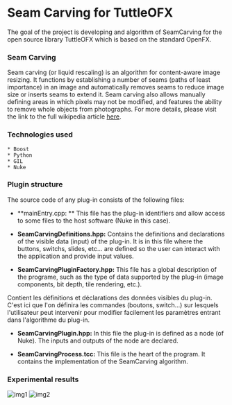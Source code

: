 # Seam Carving for TuttleOFX

The goal of the project is developing and algorithm of SeamCarving for the open source library TuttleOFX which is based on the standard OpenFX.

### Seam Carving

Seam carving (or liquid rescaling) is an algorithm for content-aware image resizing. It functions by establishing a number of seams (paths of least importance) in an image and automatically removes seams to reduce image size or inserts seams to extend it. Seam carving also allows manually defining areas in which pixels may not be modified, and features the ability to remove whole objects from photographs. For more details, please visit the link to the full wikipedia article [here](https://en.wikipedia.org/wiki/Seam_carving).

### Technologies used

	* Boost
	* Python
	* GIL
	* Nuke

### Plugin structure

The source code of any plug-in consists of the following files:

* **mainEntry.cpp: ** This file has the plug-in identifiers and allow access to some files to the host software (Nuke in this case).

* **SeamCarvingDefinitions.hpp:** Contains the definitions and declarations of the visible data (input) of the plug-in. It is in this file where the buttons, switchs, slides, etc... are defined so the user can interact with the application and provide input values.

* **SeamCarvingPluginFactory.hpp:** This file has a global description of the programe, such as the type of data supported by the plug-in (image components, bit depth, tile rendering, etc.).

Contient les définitions et déclarations des données visibles du plug-in. C'est ici que l'on définira
les commandes (boutons, switch...) sur lesquels l'utilisateur peut intervenir pour modifier
facilement les paramètres entrant dans l'algorithme du plug-in.

* **SeamCarvingPlugin.hpp:** In this file the plug-in is defined as a node (of Nuke). The inputs and outputs of the node are declared.

* **SeamCarvingProcess.tcc:** This file is the heart of the program. It contains the implementation of the SeamCarving algorithm.

### Experimental results

![img1](https://s19.postimg.org/eo6xx0woj/seam_carving_results_1.png)
![img2](https://s19.postimg.org/ezoe9sd4j/seam_carving_results_2.png)